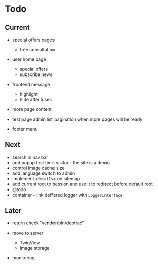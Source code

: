 # Todo

## Current

- special offers pages
  - free consultation

- user home page
  - special offers
  - subscribe news
- frontend message
  - highlight
  - hide after 5 sec
- more page content
- test page admin list pagination when more pages will be ready
- footer menu

## Next

- search in nav bar
- add popup first time visitor - the site is a demo
- control image cache size
- add language switch to admin
- implement `<details>` on sitemap
- add current root to session and use it to redirect before default root
- @todo
- container - link deffered logger with `LoggerInterface`

## Later

- return check "vendor/bin/deptrac"

- move to server
  - TwigView
  - Image storage

- monitoring
